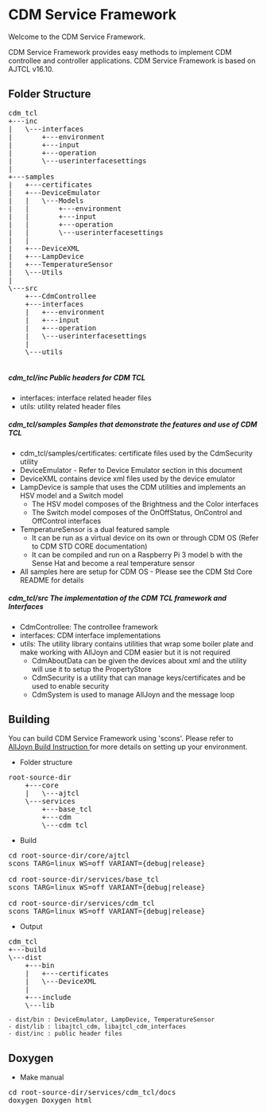 CDM Service Framework
=====================

Welcome to the CDM Service Framework.

CDM Service Framework provides easy methods to implement CDM controllee and controller applications.
CDM Service Framework is based on AJTCL v16.10.


Folder Structure
----------------
<pre>
cdm_tcl
+---inc
|   \---interfaces
|       +---environment
|       +---input
|       +---operation
|       \---userinterfacesettings
|
+---samples
|   +---certificates
|   +---DeviceEmulator
|   |   \---Models
|   |       +---environment
|   |       +---input
|   |       +---operation
|   |       \---userinterfacesettings
|   |
|   +---DeviceXML
|   +---LampDevice
|   +---TemperatureSensor
|   \---Utils
|
\---src
    +---CdmControllee
    +---interfaces
    |   +---environment
    |   +---input
    |   +---operation
    |   \---userinterfacesettings
    |
    \---utils

</pre>

##### cdm_tcl/inc Public headers for CDM TCL
 * interfaces: interface related header files
 * utils: utility related header files

##### cdm_tcl/samples Samples that demonstrate the features and use of CDM TCL
 * cdm_tcl/samples/certificates: certificate files used by the CdmSecurity utility
 * DeviceEmulator - Refer to Device Emulator section in this document
 * DeviceXML contains device xml files used by the device emulator
 * LampDevice is sample that uses the CDM utilities and implements an HSV model and a Switch model
    - The HSV model composes of the Brightness and the Color interfaces
    - The Switch model composes of the OnOffStatus, OnControl and OffControl interfaces
 * TemperatureSensor is a dual featured sample
    - It can be run as a virtual device on its own or through CDM OS (Refer to CDM STD CORE documentation)
    - It can be compiled and run on a Raspberry Pi 3 model b with the Sense Hat and become a real temperature sensor
 * All samples here are setup for CDM OS - Please see the CDM Std Core README for details

##### cdm_tcl/src The implementation of the CDM TCL framework and Interfaces
 * CdmControllee: The controllee framework
 * interfaces: CDM interface implementations
 * utils: The utility library contains utilities that wrap some boiler plate and make working with AllJoyn and CDM easier but it is not required
    - CdmAboutData can be given the devices about xml and the utility will use it to setup the PropertyStore
    - CdmSecurity is a utility that can manage keys/certificates and be used to enable security
    - CdmSystem is used to manage AllJoyn and the message loop


Building
--------
You can build CDM Service Framework using 'scons'.
Please refer to
<a name="AllJoyn build instructions" href="https:///allseenalliance.org/developers/develop/building">AllJoyn Build Instruction </a>
for more details on setting up your environment.

  * Folder structure
<pre>
root-source-dir
    +---core
    |   \---ajtcl
    \---services
        +---base_tcl
        +---cdm
        \---cdm_tcl
</pre>

  * Build
<pre>
cd root-source-dir/core/ajtcl
scons TARG=linux WS=off VARIANT={debug|release}

cd root-source-dir/services/base_tcl
scons TARG=linux WS=off VARIANT={debug|release}

cd root-source-dir/services/cdm_tcl
scons TARG=linux WS=off VARIANT={debug|release}
</pre>

  * Output
<pre>
cdm_tcl
+---build
\---dist
    +---bin
    |   +---certificates
    |   \---DeviceXML
    |   
    +---include
    \---lib
</pre>

    - dist/bin : DeviceEmulator, LampDevice, TemperatureSensor
    - dist/lib : libajtcl_cdm, libajtcl_cdm_interfaces
    - dist/inc : public header files

Doxygen
-------
  * Make manual
<pre>
cd root-source-dir/services/cdm_tcl/docs
doxygen Doxygen_html
</pre>
